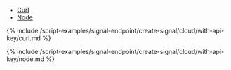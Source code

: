 <!-- Nav tabs -->
<ul class="nav nav-tabs code-nav-tabs" role="tablist">
  <li class="nav-item">
    <a class="nav-link curl-language active" id="create-signal-curl-cloud-tab" data-toggle="tab" href="#create-signal-curl-cloud" role="tab" aria-controls="create-signal-curl-cloud" aria-selected="true">Curl</a>
  </li>
  <li class="nav-item">
    <a class="nav-link node-language" id="create-signal-node-cloud-tab" data-toggle="tab" href="#create-signal-node-cloud" role="tab" aria-controls="create-signal-node-cloud" aria-selected="false">Node</a>
  </li>
</ul>

<!-- Tab panes -->
<div class="tab-content">

<!-- Curl code -->
<div class="code tab-pane active" id="create-signal-curl-cloud" role="tabpanel" aria-labelledby="create-signal-curl-cloud-tab" markdown="1">
{% include /script-examples/signal-endpoint/create-signal/cloud/with-api-key/curl.md %}

<!-- copy button -->
<a class="btn btn-sm" data-toggle="tooltip" data-placement="top" title="copy" onclick="copyToClipBoard('create-signal-curl-cloud')"><i class="fa fa-copy"></i></a>
</div>

<!-- Node code -->
<div class="code tab-pane" id="create-signal-node-cloud" role="tabpanel" aria-labelledby="create-signal-node-cloud-tab" markdown="1">
{% include /script-examples/signal-endpoint/create-signal/cloud/with-api-key/node.md %}
<!-- copy button -->
<a class="btn btn-sm" data-toggle="tooltip" data-placement="top" title="copy" onclick="copyToClipBoard('create-signal-node-cloud')"><i class="fa fa-copy"></i></a>
</div>
</div>